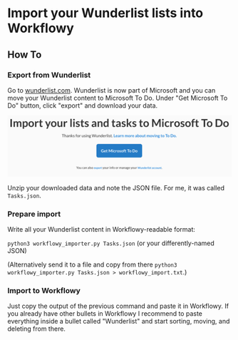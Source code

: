 # Import your Wunderlist lists into Workflowy

## How To

### Export from Wunderlist

Go to [wunderlist.com](https://www.wunderlist.com/). Wunderlist is now part of Microsoft and you can move your Wunderlist content to Microsoft To Do. Under "Get Microsoft To Do" button, click "export" and download your data.

![Click the tiny "export" to get your data out of Wunderlist.](export_screenshot.png)

Unzip your downloaded data and note the JSON file. For me, it was called `Tasks.json`.

### Prepare import

Write all your Wunderlist content in Workflowy-readable format:

`python3 workflowy_importer.py Tasks.json` (or your differently-named JSON)

(Alternatively send it to a file and copy from there `python3 workflowy_importer.py Tasks.json > workflowy_import.txt`.)

### Import to Workflowy

Just copy the output of the previous command and paste it in Workflowy. If you already have other bullets in Workflowy I recommend to paste everything inside a bullet called "Wunderlist" and start sorting, moving, and deleting from there.
